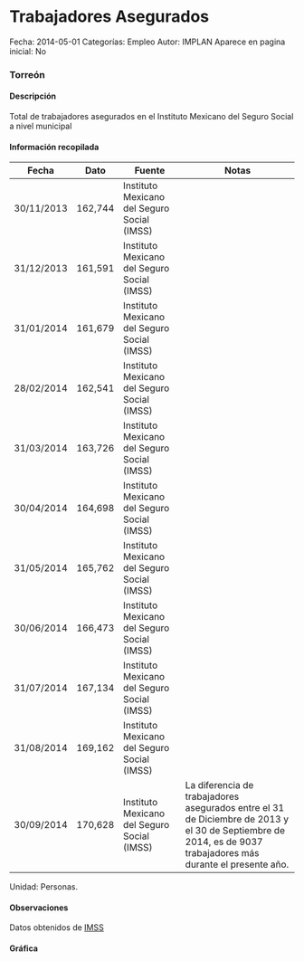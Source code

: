 Trabajadores Asegurados
=====

Fecha: 2014-05-01
Categorías: Empleo
Autor: IMPLAN
Aparece en pagina inicial: No

### Torreón

#### Descripción

Total de trabajadores asegurados en el Instituto Mexicano del Seguro Social a nivel municipal

<!-- break -->

#### Información recopilada

<table class="table table-hover table-bordered matriz">
  <thead>
    <tr><th>Fecha</th><th>Dato</th><th>Fuente</th><th>Notas</th></tr>
  </thead>
  <tbody>
    <tr><td class="centrado">30/11/2013</td><td class="derecha">162,744</td><td>Instituto Mexicano del Seguro Social (IMSS)</td><td></td></tr>
    <tr><td class="centrado">31/12/2013</td><td class="derecha">161,591</td><td>Instituto Mexicano del Seguro Social (IMSS)</td><td></td></tr>
    <tr><td class="centrado">31/01/2014</td><td class="derecha">161,679</td><td>Instituto Mexicano del Seguro Social (IMSS)</td><td></td></tr>
    <tr><td class="centrado">28/02/2014</td><td class="derecha">162,541</td><td>Instituto Mexicano del Seguro Social (IMSS)</td><td></td></tr>
    <tr><td class="centrado">31/03/2014</td><td class="derecha">163,726</td><td>Instituto Mexicano del Seguro Social (IMSS)</td><td></td></tr>
    <tr><td class="centrado">30/04/2014</td><td class="derecha">164,698</td><td>Instituto Mexicano del Seguro Social (IMSS)</td><td></td></tr>
    <tr><td class="centrado">31/05/2014</td><td class="derecha">165,762</td><td>Instituto Mexicano del Seguro Social (IMSS)</td><td></td></tr>
    <tr><td class="centrado">30/06/2014</td><td class="derecha">166,473</td><td>Instituto Mexicano del Seguro Social (IMSS)</td><td></td></tr>
    <tr><td class="centrado">31/07/2014</td><td class="derecha">167,134</td><td>Instituto Mexicano del Seguro Social (IMSS)</td><td></td></tr>
    <tr><td class="centrado">31/08/2014</td><td class="derecha">169,162</td><td>Instituto Mexicano del Seguro Social (IMSS)</td><td></td></tr>
    <tr><td class="centrado">30/09/2014</td><td class="derecha">170,628</td><td>Instituto Mexicano del Seguro Social (IMSS)</td><td>La diferencia de trabajadores asegurados entre el 31 de Diciembre de 2013 y el 30 de Septiembre de 2014, es de 9037 trabajadores más durante el presente año.</td></tr>
  </tbody>
</table>

Unidad: Personas.

#### Observaciones

Datos obtenidos de [IMSS](http://datos.imss.gob.mx/dataset)

#### Gráfica

<div id="graficaDatos" class="grafica"></div>
<script>
  // Gráfica
  if (typeof vargraficaDatos === 'undefined') {
    vargraficaDatos = Morris.Line({
      element: 'graficaDatos',
      data: [{ fecha: '2013-11-30', dato: 162744 },{ fecha: '2013-12-31', dato: 161591 },{ fecha: '2014-01-31', dato: 161679 },{ fecha: '2014-02-28', dato: 162541 },{ fecha: '2014-03-31', dato: 163726 },{ fecha: '2014-04-30', dato: 164698 },{ fecha: '2014-05-31', dato: 165762 },{ fecha: '2014-06-30', dato: 166473 },{ fecha: '2014-07-31', dato: 167134 },{ fecha: '2014-08-31', dato: 169162 },{ fecha: '2014-09-30', dato: 170628 }],
      xkey: 'fecha',
      ykeys: ['dato'],
      labels: ['Dato'],
      lineColors: ['#FF5B02'],
      xLabelFormat: function(d) { return d.getDate()+'/'+(d.getMonth()+1)+'/'+d.getFullYear(); },
      dateFormat: function(ts) { var d = new Date(ts); return d.getDate() + '/' + (d.getMonth() + 1) + '/' + d.getFullYear(); }
    });
  }
</script>
